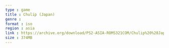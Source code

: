 ```yaml
---
type : game
title : Chulip (Japan)
genre : 
format : iso
region : asia
link : https://archive.org/download/PS2-ASIA-ROMS321COM/Chulip%20%28Japan%29.7z
size : 374MB
---
```

